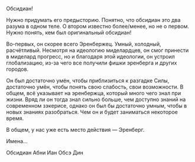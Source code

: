 Обсидиан!

Нужно придумать его предысторию. Понятно, что обсидиан это два разума в одном теле. О втором известно более/менее, но не о первом. Нужно понять, кем был оригинальный обсидиан!

Во-первых, он скорее всего Эренбержец. Умный, холодный, расчётливый. Несмотря на идеологию миделардцев, он смог принести в миделард прогресс, но и благодаря этой идеологии, он устроил глобализацию, из-за чего все получили фишки эренберга и других городов.

Он был достаточно умён, чтобы приблизиться к разгадке Силы, достаточно умён, чтобы понять свою слабость, свои возможности. В общем, всё указывает на эренбержца, который много чего знал при жизни. Вряд ли он тогда знал сильно больше, чем доступно знаний на современном зэкерисе, однако он был бы достаточно умным, чтобы в новых знаниях разобраться. Чем он и будет заниматься некоторое время.

В общем, у нас уже есть место действия — Эренберг.

Имена...

Обсидиан
Абни Иан
Обсэ Дин